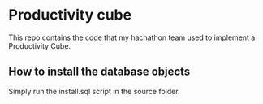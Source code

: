 # Productivity cube

This repo contains the code that my hachathon team used to implement a Productivity Cube.

## How to install the database objects

Simply run the install.sql script in the source folder.
